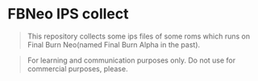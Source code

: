 # FBNeo IPS collect

> This repository collects some ips files of some roms which runs on Final Burn Neo(named Final Burn Alpha in the past).

> For learning and communication purposes only. Do not use for commercial purposes, please.

